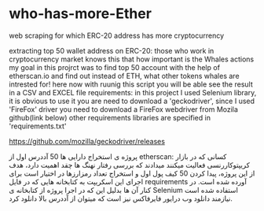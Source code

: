 # who-has-more-Ether
web scraping for which ERC-20 address has more cryptocurrency

extracting top 50 wallet address on ERC-20:
those who work in cryptocurrency market knows this that how important is the Whales actions
my goal in this projrct was to find top 50 account with the help of etherscan.io and find out instead of ETH, what other tokens whales are intrested for!
here now with ruunig this script you will be able see the result in a CSV and EXCEL file
requirements:
in this project I used Selenium library, it is obvious to use it you are need to download a 'geckodriver', since I used 'FireFox' driver you need to download a FireFox webdriver from Mozila github(link below)
other requirements libraries are specified in 'requirements.txt'

https://github.com/mozilla/geckodriver/releases





پروژه ی استخراج دارایی ها 50 آددرس اول از etherscan:
کسانی که در بازار کریپتوکاررنسی فعالیت میکنند میدادند که بررسی رفتار نهنگ ها چقد اهمیت دارد،
هدف از این پروژه، پیدا کردن 50 کیف پول اول و استخراج تعداد رمزارزها در اختیار است
برای اجرای این اسکریپت به کتابخانه هایی که در فایل requirements آورده شده است.
در کنار آن ها بدلیل این که در اجرا پروژه از کتابخانه ی Selenium استفاده شده است نیازمند دانلود وب درایور فایرفاکس نیز است که میتوان از آددرس بالا دانلود کرد.